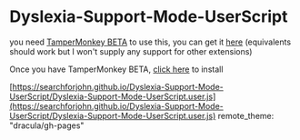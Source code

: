 # Dyslexia-Support-Mode-UserScript
you need [TamperMonkey BETA](https://www.tampermonkey.net/) to use this, you can get it [here](https://firefox.tampermonkey.net/firefox-current-beta.xpi) (equivalents should work but I won't supply any support for other extensions)


Once you have TamperMonkey BETA, [click here](https://searchforjohn.github.io/Dyslexia-Support-Mode-UserScript/Dyslexia-Support-Mode-UserScript.user.js) to install

[https://searchforjohn.github.io/Dyslexia-Support-Mode-UserScript/Dyslexia-Support-Mode-UserScript.user.js](https://searchforjohn.github.io/Dyslexia-Support-Mode-UserScript/Dyslexia-Support-Mode-UserScript.user.js)
remote_theme: "dracula/gh-pages"